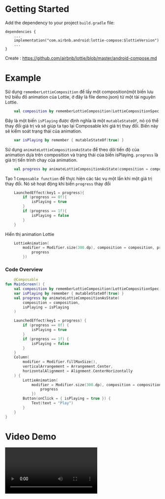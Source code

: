 # Getting Started
Add the dependency to your project `build.gradle` file:

<pre><code class="lang-groovy">dependencies {
    ...
    implementation("com.airbnb.android:lottie-compose:$lottieVersion")
    ...
}
</code></pre>

Create : https://github.com/airbnb/lottie/blob/master/android-compose.md

# Example

Sử dụng `rememberLottieComposition` để lấy một composition(một biến lưu trữ biểu đồ animation của Lottie, ở đây là file demo.json) từ một tài nguyên Lottie.
```kotlin
    val composition by rememberLottieComposition(LottieCompositionSpec.RawRes(R.raw.demo))
```

Đây là một biến `isPlaying` được định nghĩa là một `mutableStateOf`, nó có thể thay đổi giá trị và sẽ giúp ta tạo lại Composable khi giá trị thay đổi.
Biến này sẽ kiểm soát trạng thái của animation.
```kotlin
    var isPlaying by remember { mutableStateOf(true) }
```

Sử dụng `animateLottieCompositionAsState` để theo dõi tiến độ của animation dựa trên composition và trạng thái của biến isPlaying.
`progress` là giá trị tiến trình chạy của animation.
```kotlin
    val progress by animateLottieCompositionAsState(composition = composition, isPlaying = isPlaying)
```

Tạo 1 `Composable function` để thực hiện các tác vụ một lần khi một giá trị thay đổi. Nó sẽ hoạt động khi biến `progress` thay đổi
```kotlin
    LaunchedEffect(key1 = progress){
        if (progress == 0f){
            isPlaying = true
        }
        if (progress == 1f){
            isPlaying = false
        }
    }
```

Hiển thị animation Lottie
```kotlin
    LottieAnimation(
        modifier = Modifier.size(300.dp), composition = composition, progress = {
            progress
        })
```

### Code Overview
```kotlin
    @Composable
fun MainScreen() {
    val composition by rememberLottieComposition(LottieCompositionSpec.RawRes(R.raw.demo))
    var isPlaying by remember { mutableStateOf(true) }
    val progress by animateLottieCompositionAsState(
        composition = composition,
        isPlaying = isPlaying
    )

    LaunchedEffect(key1 = progress) {
        if (progress == 0f) {
            isPlaying = true
        }
        if (progress == 1f) {
            isPlaying = false
        }
    }
    Column(
        modifier = Modifier.fillMaxSize(),
        verticalArrangement = Arrangement.Center,
        horizontalAlignment = Alignment.CenterHorizontally
    ) {
        LottieAnimation(
            modifier = Modifier.size(300.dp), composition = composition, progress = {
                progress
            })
        Button(onClick = { isPlaying = true }) {
            Text(text = "Play")
        }
    }
}
```

# Video Demo

![](video.webm)